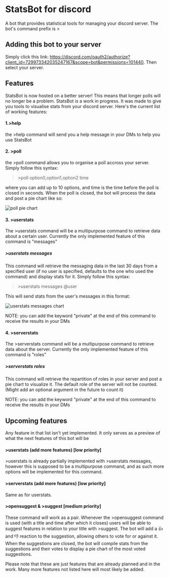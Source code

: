 # StatsBot for discord
A bot that provides statistical tools for managing your discord server. The bot's command prefix is >


## Adding this bot to your server
Simply click this link: https://discord.com/oauth2/authorize?client_id=729973342035247167&scope=bot&permissions=101440. Then select your server. 

## Features
StatsBot is now hosted on a better server! This means that longer polls will no longer be a problem.
StatsBot is a work in progress. It was made to give you tools to visualise stats from your discord server. Here's the current list of working features:

#### 1.\>help
the \>help command will send you a help message in your DMs to help you use StatsBot

#### 2. \>poll

the \>poll command allows you to organise a poll accross your server. Simply follow this syntax:

>\>poll option0,option1,option2 time

where you can add up to 10 options, and time is the time before the poll is closed in seconds. When the poll is closed, the bot will process the data and post a pie chart like so:

![poll pie chart](https://i.gyazo.com/b01ae62d4a17b3e3144c87b0cea2c8b0.png "poll pie chart")

#### 3. \>userstats

The \>userstats command will be a multipurpose command to retrieve data about a certain user. Currently the only implemented feature of this command is "messages"

#####   \>userstats messages

This command will retrieve the messaging data in the last 30 days from a specified user (if no user is specified, defaults to the one who used the command) and display stats for it. Simply follow this syntax:

>\>userstats messages @user

This will send stats from the user's messages in this format:

![userstats messages chart](https://i.gyazo.com/b3cba4ad4cf01fe73b008bae0a5fdd3e.png "userstats messages stats")

NOTE: you can add the keyword "private" at the end of this command to receive the results in your DMs

#### 4. \>serverstats

The \>serverstats command will be a multipurpose command to retrieve data about the server. Currently the only implemented feature of this command is "roles"

#####   \>serverstats roles

This command will retrieve the repartition of roles in your server and post a pie chart to visualize it. The default role of the server will not be counted. (Might add an optional argument in the future to count it)

NOTE: you can add the keyword "private" at the end of this command to receive the results in your DMs

## Upcoming features
Any feature in that list isn't yet implemented. It only serves as a preview of what the next features of this bot will be

#### \>userstats (add more features)    [low priority]
\>userstats is already partially implemented with \>userstats messages, however this is supposed to be a multipurpose command, and as such more options will be implemented for this command. 

#### \>serverstats (add more features)   [low priority]
Same as for userstats.

#### \>opensuggest & \>suggest   [medium priority]
These command will work as a pair. Whenever the \>opensuggest command is used (with a title and time after which it closes) users will be able to suggest features in relation to your title with \>suggest. The bot will add a :+1: and :-1: reaction to the suggestion, allowing others to vote for or against it. When the suggestions are closed, the bot will compile stats from the suggestions and their votes to display a pie chart of the most voted suggestions.

Please note that these are just features that are already planned and in the work. Many more features not listed here will most likely be added.
